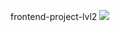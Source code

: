frontend-project-lvl2
<a href="https://codeclimate.com/github/90909A/frontend-project-lvl2/maintainability"><img src="https://api.codeclimate.com/v1/badges/b5ca5ac82fae89a4bdc4/maintainability" /></a>
